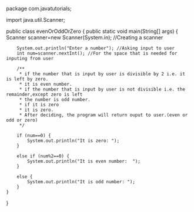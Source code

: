 package com.javatutorials;

import java.util.Scanner;

public class evenOrOddOrZero {
    public static void main(String[] args) {
        Scanner scanner=new Scanner(System.in); //Creating a scanner

        System.out.println("Enter a number"); //Asking input to user
        int num=scanner.nextInt(); //For the space that is needed for inputing from user

        /**
         * if the number that is input by user is divisible by 2 i.e. it is left by zero.
         * it is even number.
         * if the number that is input by user is not divisible i.e. the remainder,except zero is left
         * the number is odd number.
         * if it is zero
         * it is zero.
         * After deciding, the program will return ouput to user.(even or odd or zero)
         */

        if (num==0) {
            System.out.println("It is zero: ");
        }

        else if (num%2==0) {
            System.out.println("It is even number:  ");
        }

        else {
            System.out.println("It is odd number: ");
        }
    }
}

